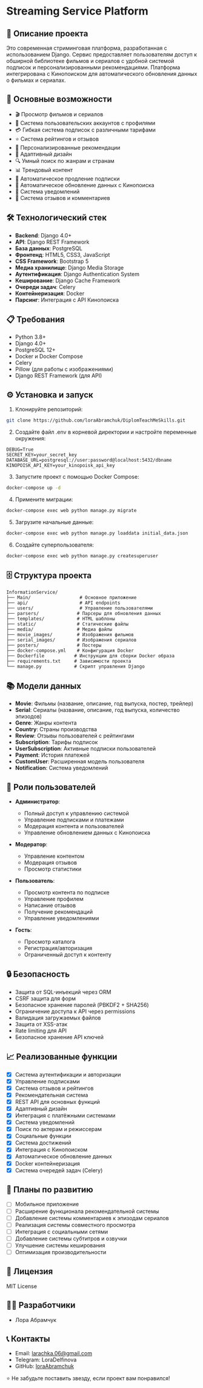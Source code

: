 # Streaming Service Platform

## 📝 Описание проекта

Это современная стриминговая платформа, разработанная с использованием Django. Сервис предоставляет пользователям доступ к обширной библиотеке фильмов и сериалов с удобной системой подписок и персонализированными рекомендациями. Платформа интегрирована с Кинопоиском для автоматического обновления данных о фильмах и сериалах.

## 🚀 Основные возможности

- 🎬 Просмотр фильмов и сериалов
- 👥 Система пользовательских аккаунтов с профилями
- 💳 Гибкая система подписок с различными тарифами
- ⭐ Система рейтингов и отзывов
- 🎯 Персонализированные рекомендации
- 📱 Адаптивный дизайн
- 🔍 Умный поиск по жанрам и странам
- 📊 Трендовый контент
- 🔄 Автоматическое продление подписки
- 🔄 Автоматическое обновление данных с Кинопоиска
- 🔔 Система уведомлений
- 📝 Система отзывов и комментариев

## 🛠 Технологический стек

- **Backend**: Django 4.0+
- **API**: Django REST Framework
- **База данных**: PostgreSQL
- **Фронтенд**: HTML5, CSS3, JavaScript
- **CSS Framework**: Bootstrap 5
- **Медиа хранилище**: Django Media Storage
- **Аутентификация**: Django Authentication System
- **Кеширование**: Django Cache Framework
- **Очереди задач**: Celery
- **Контейнеризация**: Docker
- **Парсинг**: Интеграция с API Кинопоиска

## 📋 Требования

- Python 3.8+
- Django 4.0+
- PostgreSQL 12+
- Docker и Docker Compose
- Celery
- Pillow (для работы с изображениями)
- Django REST Framework (для API)

## ⚙️ Установка и запуск

1. Клонируйте репозиторий:
```bash
git clone https://github.com/loraAbramchuk/DiplomTeachMeSkills.git
```

2. Создайте файл .env в корневой директории и настройте переменные окружения:
```env
DEBUG=True
SECRET_KEY=your_secret_key
DATABASE_URL=postgresql://user:password@localhost:5432/dbname
KINOPOISK_API_KEY=your_kinopoisk_api_key
```

3. Запустите проект с помощью Docker Compose:
```bash
docker-compose up -d
```

4. Примените миграции:
```bash
docker-compose exec web python manage.py migrate
```

5. Загрузите начальные данные:
```bash
docker-compose exec web python manage.py loaddata initial_data.json
```

6. Создайте суперпользователя:
```bash
docker-compose exec web python manage.py createsuperuser
```

## 🗄 Структура проекта

```
InformationService/
├── Main/                  # Основное приложение
├── api/                   # API endpoints
├── users/                 # Управление пользователями
├── parsers/              # Парсеры для обновления данных
├── templates/            # HTML шаблоны
├── static/               # Статические файлы
├── media/                # Медиа файлы
├── movie_images/         # Изображения фильмов
├── serial_images/        # Изображения сериалов
├── posters/              # Постеры
├── docker-compose.yml    # Конфигурация Docker
├── Dockerfile           # Инструкции для сборки Docker образа
├── requirements.txt     # Зависимости проекта
└── manage.py            # Скрипт управления Django
```

## 📚 Модели данных

- **Movie**: Фильмы (название, описание, год выпуска, постер, трейлер)
- **Serial**: Сериалы (название, описание, год выпуска, количество эпизодов)
- **Genre**: Жанры контента
- **Country**: Страны производства
- **Review**: Отзывы пользователей с рейтингами
- **Subscription**: Тарифы подписок
- **UserSubscription**: Активные подписки пользователей
- **Payment**: История платежей
- **CustomUser**: Расширенная модель пользователя
- **Notification**: Система уведомлений

## 👥 Роли пользователей

- **Администратор**: 
  - Полный доступ к управлению системой
  - Управление подписками и платежами
  - Модерация контента и пользователей
  - Управление обновлением данных с Кинопоиска

- **Модератор**: 
  - Управление контентом
  - Модерация отзывов
  - Просмотр статистики

- **Пользователь**: 
  - Просмотр контента по подписке
  - Управление профилем
  - Написание отзывов
  - Получение рекомендаций
  - Управление уведомлениями

- **Гость**: 
  - Просмотр каталога
  - Регистрация/авторизация
  - Ограниченный доступ к контенту

## 🔒 Безопасность

- Защита от SQL-инъекций через ORM
- CSRF защита для форм
- Безопасное хранение паролей (PBKDF2 + SHA256)
- Ограничение доступа к API через permissions
- Валидация загружаемых файлов
- Защита от XSS-атак
- Rate limiting для API
- Безопасное хранение API ключей

## 📈 Реализованные функции

- [x] Система аутентификации и авторизации
- [x] Управление подписками
- [x] Система отзывов и рейтингов
- [x] Рекомендательная система
- [x] REST API для основных функций
- [x] Адаптивный дизайн
- [x] Интеграция с платёжными системами
- [x] Система уведомлений
- [x] Поиск по актерам и режиссерам
- [x] Социальные функции
- [x] Система достижений
- [x] Интеграция с Кинопоиском
- [x] Автоматическое обновление данных
- [x] Docker контейнеризация
- [x] Система очередей задач (Celery)

## 🎯 Планы по развитию

- [ ] Мобильное приложение
- [ ] Расширение функционала рекомендательной системы
- [ ] Добавление системы комментариев к эпизодам сериалов
- [ ] Реализация системы совместного просмотра
- [ ] Интеграция с социальными сетями
- [ ] Добавление системы субтитров и озвучки
- [ ] Улучшение системы кеширования
- [ ] Оптимизация производительности

## 📄 Лицензия

MIT License

## 👨‍💻 Разработчики

- Лора Абрамчук

## 📞 Контакты

- Email: larachka.06@gmail.com
- Telegram: LoraDelfinova
- GitHub: [loraAbramchuk](https://github.com/loraAbramchuk)

⭐ Не забудьте поставить звезду, если проект вам понравился!